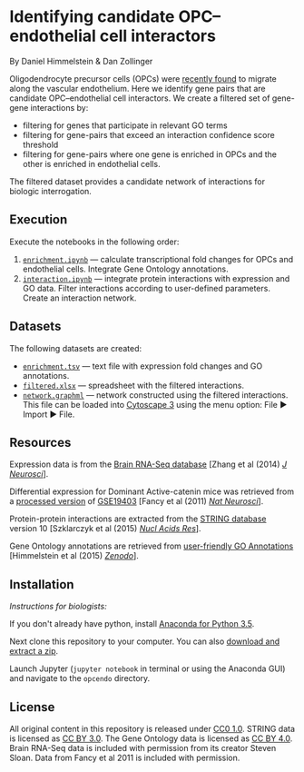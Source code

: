 # Identifying candidate OPC–endothelial cell interactors

By Daniel Himmelstein & Dan Zollinger

Oligodendrocyte precursor cells (OPCs) were [recently found](https://doi.org/10.1126/science.aad3839 "Oligodendrocyte precursors migrate along vasculature in the developing nervous system") to migrate along the vascular endothelium. Here we identify gene pairs that are candidate OPC–endothelial cell interactors. We create a filtered set of gene-gene interactions by:

+ filtering for genes that participate in relevant GO terms
+ filtering for gene-pairs that exceed an interaction confidence score threshold
+ filtering for gene-pairs where one gene is enriched in OPCs and the other is enriched in endothelial cells.

The filtered dataset provides a candidate network of interactions for biologic interrogation.

## Execution

Execute the notebooks in the following order:

1. [`enrichment.ipynb`](enrichment.ipynb) — calculate transcriptional fold changes for OPCs and endothelial cells. Integrate Gene Ontology annotations.
2. [`interaction.ipynb`](interaction.ipynb) — integrate protein interactions with expression and GO data. Filter interactions according to user-defined parameters. Create an interaction network.

## Datasets

The following datasets are created:

+ [`enrichment.tsv`](data/enrichment.tsv) — text file with expression fold changes and GO annotations.
+ [`filtered.xlsx`](data/filtered.xlsx) — spreadsheet with the filtered interactions.
+ [`network.graphml`](data/filtered.xlsx) — network constructed using the filtered interactions. This file can be loaded into [Cytoscape 3](http://www.cytoscape.org/) using the menu option: File ▶ Import ▶ File.

## Resources

Expression data is from the [Brain RNA-Seq database](http://web.stanford.edu/group/barres_lab/brain_rnaseq.html) [Zhang et al (2014) [_J Neurosci_](https://doi.org/10.1523/JNEUROSCI.1860-14.2014 "An RNA-Sequencing Transcriptome and Splicing Database of Glia, Neurons, and Vascular Cells of the Cerebral Cortex")].

Differential expression for Dominant Active-catenin mice was retrieved from a [processed version](https://github.com/dhimmel/opcendo/issues/1) of [GSE19403](http://www.ncbi.nlm.nih.gov/geo/query/acc.cgi?acc=GSE19403 "Gene Expression Omnibus GSE19403") [Fancy et al (2011) [_Nat Neurosci_](https://doi.org/10.1038/nn.2855 "Axin2 as regulatory and therapeutic target in newborn brain injury and remyelination")].

Protein-protein interactions are extracted from the [STRING database](http://string-db.org/) version 10 [Szklarczyk et al (2015) [_Nucl Acids Res_](https://doi.org/10.1093/nar/gku1003 "STRING v10: protein–protein interaction networks, integrated over the tree of life")].

Gene Ontology annotations are retrieved from [user-friendly GO Annotations](http://git.dhimmel.com/gene-ontology/) [Himmelstein et al (2015) [_Zenodo_](https://doi.org/10.5281/zenodo.21711 "gene-ontology: Initial zenodo release")].

## Installation

_Instructions for biologists:_

If you don't already have python, install [Anaconda for Python 3.5](https://www.continuum.io/downloads).

Next clone this repository to your computer. You can also [download and extract a zip](https://github.com/dhimmel/opcendo/archive/master.zip).

Launch Jupyter (`jupyter notebook` in terminal or using the Anaconda GUI) and navigate to the `opcendo` directory.

## License

All original content in this repository is released under [CC0 1.0](https://creativecommons.org/publicdomain/zero/1.0/ "Creative Commons · Public Domain Dedication"). STRING data is licensed as [CC BY 3.0](http://creativecommons.org/licenses/by/3.0/). The Gene Ontology data is licensed as [CC BY 4.0](http://creativecommons.org/licenses/by/4.0/). Brain RNA-Seq data is included with permission from its creator Steven Sloan. Data from Fancy et al 2011 is included with permission.
